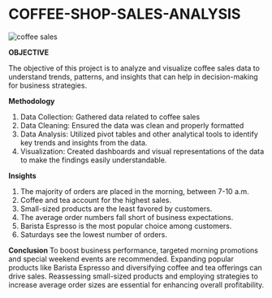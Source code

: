 # COFFEE-SHOP-SALES-ANALYSIS


![coffee sales](https://github.com/meghakiran25/COFFEE-SHOP-SALES-ANALYSIS/assets/171676076/e9da5aae-a8f6-4345-a1ff-13ceae6a535a)

**OBJECTIVE**

The objective of this project is to analyze and visualize coffee sales data to understand trends, patterns, and insights that can help in decision-making for business strategies.

**Methodology**
1. Data Collection: Gathered data related to coffee sales
2. Data Cleaning: Ensured the data was clean and properly formatted 
3. Data Analysis: Utilized pivot tables and other analytical tools to identify key trends and insights from the data.
4. Visualization: Created dashboards and visual representations of the data to make the findings easily understandable.


**Insights**
1. The majority of orders are placed in the morning, between 7-10 a.m.
2. Coffee and tea account for the highest sales.
3. Small-sized products are the least favored by customers.
4. The average order numbers fall short of business expectations.
5. Barista Espresso is the most popular choice among customers.
6. Saturdays see the lowest number of orders.

**Conclusion**
To boost business performance, targeted morning promotions and special weekend events are recommended. Expanding popular products like Barista Espresso and diversifying coffee and tea offerings can drive sales. Reassessing small-sized products and employing strategies to increase average order sizes are essential for enhancing overall profitability.
